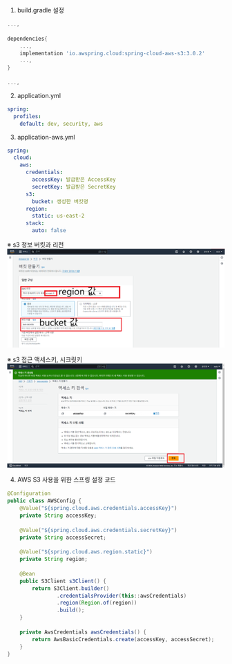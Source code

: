 1. build.gradle 설정
```groovy
...,

dependencies{
    ...,
    implementation 'io.awspring.cloud:spring-cloud-aws-s3:3.0.2'
    ...,
}

...,
```

2. application.yml
```yaml
spring:
  profiles:
    default: dev, security, aws
```

3. application-aws.yml
```yaml
spring:
  cloud:
    aws:
      credentials:
        accessKey: 발급받은 AccessKey
        secretKey: 발급받은 SecretKey
      s3:
        bucket: 생성한 버킷명
      region:
        static: us-east-2
      stack:
        auto: false
```
※ s3 정보 버킷과 리전
![2024-02-15 15 22 08 (5).png](s3_create%2F2024-02-15%2015%2022%2008%20%285%29.png)

※ s3 접근 액세스키, 시크릿키
![2024-02-15 15 40 42 (8).png](iam-token%2F2024-02-15%2015%2040%2042%20%288%29.png)


4. AWS S3 사용을 위한 스프링 설정 코드
```java
@Configuration
public class AWSConfig {
    @Value("${spring.cloud.aws.credentials.accessKey}")
    private String accessKey;

    @Value("${spring.cloud.aws.credentials.secretKey}")
    private String accessSecret;

    @Value("${spring.cloud.aws.region.static}")
    private String region;

    @Bean
    public S3Client s3Client() {
        return S3Client.builder()
                .credentialsProvider(this::awsCredentials)
                .region(Region.of(region))
                .build();
    }

    private AwsCredentials awsCredentials() {
        return AwsBasicCredentials.create(accessKey, accessSecret);
    }
}


```
